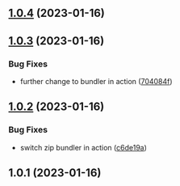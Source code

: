 ## [1.0.4](https://github.com/eliotstocker/hubitat-warmup-connect/compare/v1.0.3...v1.0.4) (2023-01-16)



## [1.0.3](https://github.com/eliotstocker/hubitat-warmup-connect/compare/v1.0.2...v1.0.3) (2023-01-16)


### Bug Fixes

* further change to bundler in action ([704084f](https://github.com/eliotstocker/hubitat-warmup-connect/commit/704084f566b99f5b898e2f02b4e81f5b05e31b06))



## [1.0.2](https://github.com/eliotstocker/hubitat-warmup-connect/compare/v1.0.1...v1.0.2) (2023-01-16)


### Bug Fixes

* switch zip bundler in action ([c6de19a](https://github.com/eliotstocker/hubitat-warmup-connect/commit/c6de19ae48e63a309b8ddd67007c53d178cc350f))



## 1.0.1 (2023-01-16)



